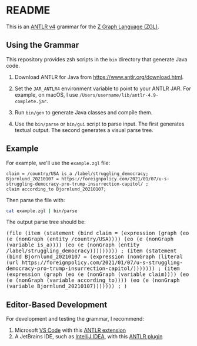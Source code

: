 # README

This is an [ANTLR v4] grammar for the [Z Graph Language (ZGL)][ZGL].

## Using the Grammar

This repository provides zsh scripts in the `bin` directory that generate Java code.

1. Download ANTLR for Java from https://www.antlr.org/download.html.

2. Set the `JAR_ANTLR4` environment variable to point to your ANTLR JAR. For example, on macOS, I use `/Users/username/lib/antlr-4.9-complete.jar`.

3. Run `bin/gen` to generate Java classes and compile them.

4. Use the `bin/parse` or `bin/gui` script to parse input. The first generates textual output. The second generates a visual parse tree.

## Example

For example, we'll use the `example.zgl` file:

```zgl
claim = /country/USA is_a /label/struggling_democracy;
Bjornlund_20210107 = https://foreignpolicy.com/2021/01/07/u-s-struggling-democracy-pro-trump-insurrection-capitol/ ;
claim according_to Bjornlund_20210107;
```

Then parse the file with:

```sh
cat example.zgl | bin/parse
```

The output parse tree should be:

<samp>
(file (item (statement (bind claim = (expression (graph (eo (e (nonGraph (entity /country/USA)))) (eo (e (nonGraph (variable is_a)))) (eo (e (nonGraph (entity /label/struggling_democracy))))))))) ; (item (statement (bind Bjornlund_20210107 = (expression (nonGraph (literal (url https://foreignpolicy.com/2021/01/07/u-s-struggling-democracy-pro-trump-insurrection-capitol/))))))) ; (item (expression (graph (eo (e (nonGraph (variable claim)))) (eo (e (nonGraph (variable according_to)))) (eo (e (nonGraph (variable Bjornlund_20210107))))))) ; <EOF>)
</samp>

## Editor-Based Development

For development and testing the grammar, I recommend:

1. Microsoft [VS Code] with this [ANTLR extension]
2. A JetBrains IDE, such as [IntelliJ IDEA], with this [ANTLR plugin]

[ANTLR plugin]: https://plugins.jetbrains.com/plugin/7358-antlr-v4
[ANTLR extension]: https://marketplace.visualstudio.com/items?itemName=mike-lischke.vscode-antlr4
[ANTLR v4]: https://www.antlr.org/about.html
[IntelliJ IDEA]: https://www.jetbrains.com/idea/
[VS Code]: https://code.visualstudio.com
[ZGL]: https://www.zg-lang.org